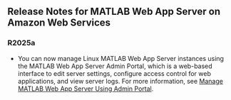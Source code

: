 ## Release Notes for MATLAB Web App Server on Amazon Web Services

### R2025a

- You can now manage Linux MATLAB Web App Server instances using the MATLAB Web App Server Admin Portal, which is a web-based interface to edit server settings, configure access control for web applications, and view server logs. For more information, see [Manage MATLAB Web App Server Using Admin Portal](https://www.mathworks.com/help/webappserver/ug/manage-matlab-web-app-server-using-admin-portal-on-aws-reference-architecture.html).
 

